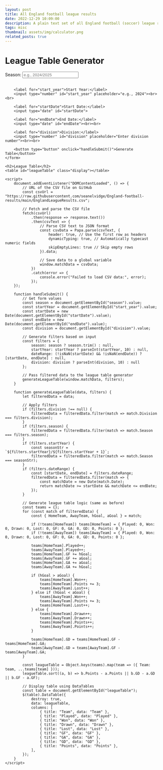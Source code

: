 ```yaml
---
layout: post
title: All England football league results
date: 2022-12-29 10:09:00
description: A plain text set of all England football (soccer) league results from 1888 to present.
tags: misc
thumbnail: assets/img/calculator.png
related_posts: true
---
```


<!DOCTYPE html>
<html lang="en">
<head>
    <meta charset="UTF-8">
    <meta name="viewport" content="width=device-width, initial-scale=1.0">
    <title>League Table Generator</title>
    <script src="https://cdnjs.cloudflare.com/ajax/libs/papaparse/5.3.2/papaparse.min.js"></script>
    <script src="https://code.jquery.com/jquery-3.6.0.min.js"></script>
    <script src="https://cdn.datatables.net/1.13.4/js/jquery.dataTables.min.js"></script>
    <link rel="stylesheet" href="https://cdn.datatables.net/1.13.4/css/jquery.dataTables.min.css">
</head>
<body>
    <h1>League Table Generator</h1>
    <form id="leagueForm">
        <label for="season">Season:</label>
        <input type="text" id="season" placeholder="e.g., 2024/2025"><br><br>

        <label for="start_year">Start Year:</label>
        <input type="number" id="start_year" placeholder="e.g., 2024"><br><br>

        <label for="startDate">Start Date:</label>
        <input type="date" id="startDate">

        <label for="endDate">End Date:</label>
        <input type="date" id="endDate"><br><br>

        <label for="division">Division:</label>
        <input type="number" id="division" placeholder="Enter division number"><br><br>

        <button type="button" onclick="handleSubmit()">Generate Table</button>
    </form>

    <h2>League Table</h2>
    <table id="leagueTable" class="display"></table>

    <script>
        document.addEventListener("DOMContentLoaded", () => {
            // URL of the CSV file on GitHub
            const csvUrl = "https://raw.githubusercontent.com/seanelvidge/England-football-results/main/EnglandLeagueResults.csv";

            // Fetch and parse the CSV file
            fetch(csvUrl)
                .then(response => response.text())
                .then(csvText => {
                    // Parse CSV text to JSON format
                    const csvData = Papa.parse(csvText, {
                        header: true, // Use the first row as headers
                        dynamicTyping: true, // Automatically typecast numeric fields
                        skipEmptyLines: true // Skip empty rows
                    }).data;

                    // Save data to a global variable
                    window.matchData = csvData;
                })
                .catch(error => {
                    console.error("Failed to load CSV data:", error);
                });
        });

        function handleSubmit() {
            // Get form values
            const season = document.getElementById("season").value;
            const startYear = document.getElementById("start_year").value;
            const startDate = new Date(document.getElementById("startDate").value);
            const endDate = new Date(document.getElementById("endDate").value);
            const division = document.getElementById("division").value;

            // Generate filters based on input
            const filters = {
                season: season ? season.trim() : null,
                startYear: startYear ? parseInt(startYear, 10) : null,
                dateRange: (!isNaN(startDate) && !isNaN(endDate)) ? [startDate, endDate] : null,
                division: division ? parseInt(division, 10) : null
            };

            // Pass filtered data to the league table generator
            generateLeagueTable(window.matchData, filters);
        }

        function generateLeagueTable(data, filters) {
            let filteredData = data;

            // Apply filters
            if (filters.division !== null) {
                filteredData = filteredData.filter(match => match.Division === filters.division);
            }
            if (filters.season) {
                filteredData = filteredData.filter(match => match.Season === filters.season);
            }
            if (filters.startYear) {
                const seasonStr = `${filters.startYear}/${filters.startYear + 1}`;
                filteredData = filteredData.filter(match => match.Season === seasonStr);
            }
            if (filters.dateRange) {
                const [startDate, endDate] = filters.dateRange;
                filteredData = filteredData.filter(match => {
                    const matchDate = new Date(match.Date);
                    return matchDate >= startDate && matchDate <= endDate;
                });
            }

            // Generate league table logic (same as before)
            const teams = {};
            for (const match of filteredData) {
                const { HomeTeam, AwayTeam, hGoal, aGoal } = match;

                if (!teams[HomeTeam]) teams[HomeTeam] = { Played: 0, Won: 0, Drawn: 0, Lost: 0, GF: 0, GA: 0, GD: 0, Points: 0 };
                if (!teams[AwayTeam]) teams[AwayTeam] = { Played: 0, Won: 0, Drawn: 0, Lost: 0, GF: 0, GA: 0, GD: 0, Points: 0 };

                teams[HomeTeam].Played++;
                teams[AwayTeam].Played++;
                teams[HomeTeam].GF += hGoal;
                teams[AwayTeam].GF += aGoal;
                teams[HomeTeam].GA += aGoal;
                teams[AwayTeam].GA += hGoal;

                if (hGoal > aGoal) {
                    teams[HomeTeam].Won++;
                    teams[HomeTeam].Points += 3;
                    teams[AwayTeam].Lost++;
                } else if (hGoal < aGoal) {
                    teams[AwayTeam].Won++;
                    teams[AwayTeam].Points += 3;
                    teams[HomeTeam].Lost++;
                } else {
                    teams[HomeTeam].Drawn++;
                    teams[AwayTeam].Drawn++;
                    teams[HomeTeam].Points++;
                    teams[AwayTeam].Points++;
                }

                teams[HomeTeam].GD = teams[HomeTeam].GF - teams[HomeTeam].GA;
                teams[AwayTeam].GD = teams[AwayTeam].GF - teams[AwayTeam].GA;
            }

            const leagueTable = Object.keys(teams).map(team => ({ Team: team, ...teams[team] }));
            leagueTable.sort((a, b) => b.Points - a.Points || b.GD - a.GD || b.GF - a.GF);

            // Display table using DataTables
            const table = document.getElementById("leagueTable");
            $(table).DataTable({
                destroy: true,
                data: leagueTable,
                columns: [
                    { title: "Team", data: "Team" },
                    { title: "Played", data: "Played" },
                    { title: "Won", data: "Won" },
                    { title: "Drawn", data: "Drawn" },
                    { title: "Lost", data: "Lost" },
                    { title: "GF", data: "GF" },
                    { title: "GA", data: "GA" },
                    { title: "GD", data: "GD" },
                    { title: "Points", data: "Points" },
                ],
            });
        }
    </script>

</body>
</html>
